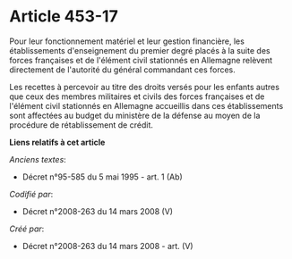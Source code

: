 # Article 453-17

Pour leur fonctionnement matériel et leur gestion financière, les établissements d'enseignement du premier degré placés à la
suite des forces françaises et de l'élément civil stationnés en Allemagne relèvent directement de l'autorité du général
commandant ces forces.

Les recettes à percevoir au titre des droits versés pour les enfants autres que ceux des membres militaires et civils des
forces françaises et de l'élément civil stationnés en Allemagne accueillis dans ces établissements sont affectées au budget
du ministère de la défense au moyen de la procédure de rétablissement de crédit.

**Liens relatifs à cet article**

_Anciens textes_:

  - Décret n°95-585 du 5 mai 1995 - art. 1 (Ab)

_Codifié par_:

  - Décret n°2008-263 du 14 mars 2008 (V)

_Créé par_:

  - Décret n°2008-263 du 14 mars 2008 - art. (V)
